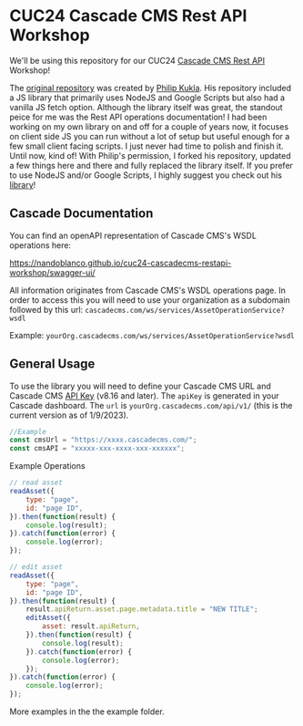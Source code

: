 # CUC24 Cascade CMS Rest API Workshop

We'll be using this repository for our CUC24 [Cascade CMS Rest API](https://www.hannonhill.com/cascadecms/latest/developing-in-cascade/rest-api/index.html) Workshop!

The [original repository](https://github.com/kuklaph/cascade-cms-api) was created by [Philip Kukla](https://github.com/kuklaph). His repository included a JS library that primarily uses NodeJS and Google Scripts but also had a vanilla JS fetch option. Although the library itself was great, the standout peice for me was the Rest API operations documentation! I had been working on my own library on and off for a couple of years now, it focuses on client side JS you can run without a lot of setup but useful enough for a few small client facing scripts. I just never had time to polish and finish it. Until now, kind of! With Philip's permission, I forked his repository, updated a few things here and there and fully replaced the library itself. If you prefer to use NodeJS and/or Google Scripts, I highly suggest you check out his [library](https://github.com/kuklaph/cascade-cms-api)!

## Cascade Documentation

You can find an openAPI representation of Cascade CMS's WSDL operations here:

https://nandoblanco.github.io/cuc24-cascadecms-restapi-workshop/swagger-ui/

All information originates from Cascade CMS's WSDL operations page. In order to access this you will need to use your organization as a subdomain followed by this url: `cascadecms.com/ws/services/AssetOperationService?wsdl`

Example: `yourOrg.cascadecms.com/ws/services/AssetOperationService?wsdl`

## General Usage

To use the library you will need to define your Cascade CMS URL and Cascade CMS [API Key](https://www.hannonhill.com/cascadecms/latest/cascade-basics/account-settings.html#APIKey) (v8.16 and later). The `apiKey` is generated in your Cascade dashboard. The `url` is `yourOrg.cascadecms.com/api/v1/` (this is the current version as of 1/9/2023).

```js
//Example
const cmsUrl = "https://xxxx.cascadecms.com/";
const cmsAPI = "xxxxx-xxx-xxxx-xxx-xxxxxx";
```

Example Operations

```js
// read asset
readAsset({
    type: "page",
    id: "page ID",
}).then(function(result) {
    console.log(result);
}).catch(function(error) {
    console.log(error);
});

// edit asset
readAsset({
    type: "page",
    id: "page ID", 
}).then(function(result) {
    result.apiReturn.asset.page.metadata.title = "NEW TITLE";
    editAsset({
        asset: result.apiReturn,
    }).then(function(result) {
        console.log(result);
    }).catch(function(error) {
        console.log(error);
    });
}).catch(function(error) {
    console.log(error);
});

```

More examples in the the example folder. 